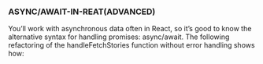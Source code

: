 ### ASYNC/AWAIT-IN-REAT(ADVANCED)
You’ll work with asynchronous data often in React, so it’s good to know the alternative syntax for handling promises: async/await. The following refactoring of the handleFetchStories function without error handling shows how: